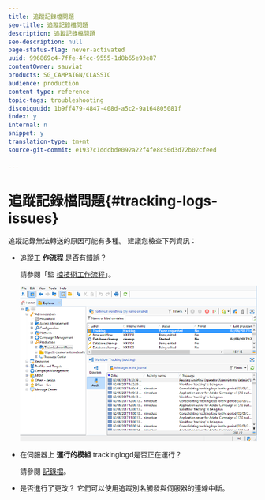 ```yaml
---
title: 追蹤記錄檔問題
seo-title: 追蹤記錄檔問題
description: 追蹤記錄檔問題
seo-description: null
page-status-flag: never-activated
uuid: 996869c4-7ffe-4fcc-9555-1d8b65e93e87
contentOwner: sauviat
products: SG_CAMPAIGN/CLASSIC
audience: production
content-type: reference
topic-tags: troubleshooting
discoiquuid: 1b9ff479-4847-408d-a5c2-9a164805081f
index: y
internal: n
snippet: y
translation-type: tm+mt
source-git-commit: e1937c1ddcbde092a22f4fe8c50d3d72b02cfeed

---
```



# 追蹤記錄檔問題{#tracking-logs-issues}

追蹤記錄無法轉送的原因可能有多種。 建議您檢查下列資訊：

* 追蹤工 **作流程** 是否有錯誤？

   請參閱「監 [控技術工作流程](../../workflow/using/monitoring-technical-workflows.md)」。

   ![](assets/tracking_scheduled_task.png)

* 在伺服器上 **運行的模組** trackinglogd是否正在運行？

   請參閱 [記錄檔](../../production/using/log-files.md)。

* 是否進行了更改？ 它們可以使用追蹤別名觸發與伺服器的連線中斷。

